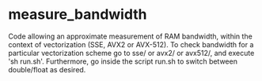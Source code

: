 # measure_bandwidth

Code allowing an approximate measurement of RAM bandwidth, within the context of vectorization (SSE, AVX2 or AVX-512). To check bandwidth for a particular vectorization scheme go to sse/ or avx2/ or avx512/, and execute 'sh run.sh'. Furthermore, go inside the script run.sh to switch between double/float as desired.
